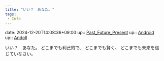 ```yaml
---
title: "いい？　あなた。"
tags:
 - Info
---
```


date: 2024-12-20T14:08:38+09:00
up:: [Past_Future_Present](Bar/Novel/Topics/Past_Future_Present.md)
up:: [Android](Bar/Novel/Topics/Android.md)
up:: [Andoll](Bar/Novel/Nacaria/Andoll.md)

いい？　あなた。
どこまでも利己的で、
どこまでも賢く、
どこまでも未来を信じていなさい。
